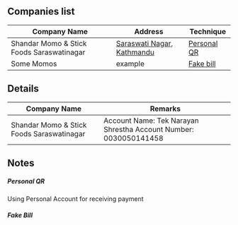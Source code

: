 
## Companies list

|Company Name|Address|Technique|  
|---|---|---|
|Shandar Momo & Stick Foods Saraswatinagar|[Saraswati Nagar, Kathmandu](https://maps.app.goo.gl/biwBZQDzkkh6sVX46?g_st=ic)| [Personal QR](#personal-qr) |
|Some Momos|example| [Fake bill](#fake-bill)|


## Details

|Company Name|Remarks|
|---|---|
|Shandar Momo & Stick Foods Saraswatinagar| Account Name: Tek Narayan Shrestha Account Number: 0030050141458|



## Notes

##### Personal QR
Using Personal Account for receiving payment

##### Fake Bill
